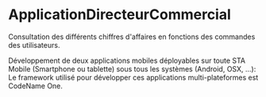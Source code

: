 # ApplicationDirecteurCommercial

Consultation des différents chiffres d'affaires en fonctions des commandes des utilisateurs.

Développement de deux applications mobiles déployables sur toute STA Mobile (Smartphone ou tablette) sous tous les systèmes (Android, OSX, ...): Le framework utilisé pour développer ces applications multi-plateformes est CodeName One.
